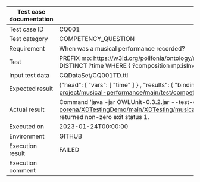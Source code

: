 | Test case documentation |                                                                                                                             Information                                                                                                                              |
| ----------------------- | -------------------------------------------------------------------------------------------------------------------------------------------------------------------------------------------------------------------------------------------------------------------- |
| Test case ID            | CQ001                                                                                                                                                                                                                                                                |
| Test category           | COMPETENCY_QUESTION                                                                                                                                                                                                                                                  |
| Requirement             | When was a musical performance recorded?                                                                                                                                                                                                                             |
| Test                    | PREFIX mp: <https://w3id.org/polifonia/ontology/musical-performance/> PREFIX core: <https://w3id.org/polifonia/ontology/core/> SELECT DISTINCT ?time WHERE { ?composition mp:isInvolvedInMusicalPerformance ?performance . ?performance core:hasTimeInterval ?time } |
| Input test data         | CQDataSet/CQ001TD.ttl                                                                                                                                                                                                                                                |
| Expected result         | {\"head\": {  \"vars\": [  \"time\" ] } ,  \"results\": {  \"bindings\": [ {  \"time\": {  \"type\":  \"uri\" ,  \"value\":  \"https://raw.githubusercontent.com/polifonia-project/musical-performance/main/test/competency-question/toy-dataset/TI2018\" } } ] } }  |
| Actual result           | Command 'java -jar OWLUnit-0.3.2.jar --test-case https://raw.githubusercontent.com/margherita-porena/XDTestingDemo/main/XDTesting/musicalPerformance/fragment1/CompetencyQuestionVerificationTest/CQTestCase/CQ001.ttl' returned non-zero exit status 1.             |
| Executed on             | 2023-01-24T00:00:00                                                                                                                                                                                                                                                  |
| Environment             | GITHUB                                                                                                                                                                                                                                                               |
| Execution result        | FAILED                                                                                                                                                                                                                                                               |
| Execution comment       |                                                                                                                                                                                                                                                                      |
